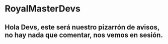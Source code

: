 # RoyalMasterDevs

## Hola Devs, este será nuestro pizarrón de avisos, no hay nada que comentar, nos vemos en sesión.


